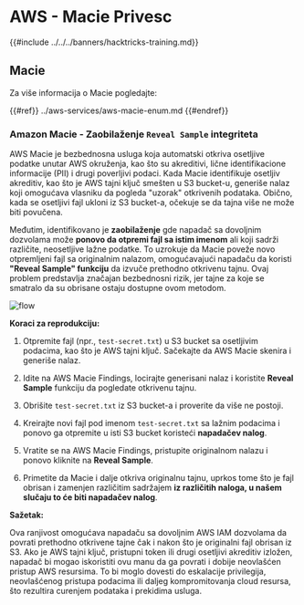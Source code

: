 # AWS - Macie Privesc

{{#include ../../../banners/hacktricks-training.md}}

## Macie

Za više informacija o Macie pogledajte:

{{#ref}}
../aws-services/aws-macie-enum.md
{{#endref}}

### Amazon Macie - Zaobilaženje `Reveal Sample` integriteta

AWS Macie je bezbednosna usluga koja automatski otkriva osetljive podatke unutar AWS okruženja, kao što su akreditivi, lične identifikacione informacije (PII) i drugi poverljivi podaci. Kada Macie identifikuje osetljiv akreditiv, kao što je AWS tajni ključ smešten u S3 bucket-u, generiše nalaz koji omogućava vlasniku da pogleda "uzorak" otkrivenih podataka. Obično, kada se osetljivi fajl ukloni iz S3 bucket-a, očekuje se da tajna više ne može biti povučena.

Međutim, identifikovano je **zaobilaženje** gde napadač sa dovoljnim dozvolama može **ponovo da otpremi fajl sa istim imenom** ali koji sadrži različite, neosetljive lažne podatke. To uzrokuje da Macie poveže novo otpremljeni fajl sa originalnim nalazom, omogućavajući napadaču da koristi **"Reveal Sample" funkciju** da izvuče prethodno otkrivenu tajnu. Ovaj problem predstavlja značajan bezbednosni rizik, jer tajne za koje se smatralo da su obrisane ostaju dostupne ovom metodom.

![flow](https://github.com/user-attachments/assets/7b83f2d3-1690-41f1-98cc-05ccd0154a66)

**Koraci za reprodukciju:**

1. Otpremite fajl (npr., `test-secret.txt`) u S3 bucket sa osetljivim podacima, kao što je AWS tajni ključ. Sačekajte da AWS Macie skenira i generiše nalaz.

2. Idite na AWS Macie Findings, locirajte generisani nalaz i koristite **Reveal Sample** funkciju da pogledate otkrivenu tajnu.

3. Obrišite `test-secret.txt` iz S3 bucket-a i proverite da više ne postoji.

4. Kreirajte novi fajl pod imenom `test-secret.txt` sa lažnim podacima i ponovo ga otpremite u isti S3 bucket koristeći **napadačev nalog**.

5. Vratite se na AWS Macie Findings, pristupite originalnom nalazu i ponovo kliknite na **Reveal Sample**.

6. Primetite da Macie i dalje otkriva originalnu tajnu, uprkos tome što je fajl obrisan i zamenjen različitim sadržajem **iz različitih naloga, u našem slučaju to će biti napadačev nalog**.

**Sažetak:**

Ova ranjivost omogućava napadaču sa dovoljnim AWS IAM dozvolama da povrati prethodno otkrivene tajne čak i nakon što je originalni fajl obrisan iz S3. Ako je AWS tajni ključ, pristupni token ili drugi osetljivi akreditiv izložen, napadač bi mogao iskoristiti ovu manu da ga povrati i dobije neovlašćen pristup AWS resursima. To bi moglo dovesti do eskalacije privilegija, neovlašćenog pristupa podacima ili daljeg kompromitovanja cloud resursa, što rezultira curenjem podataka i prekidima usluga.
